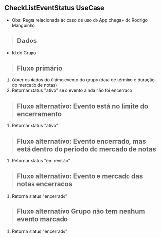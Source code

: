 ## CheckListEventStatus UseCase

- Obs: Regra relacionada ao caso de uso do App chega+ do Rodrigo Manguinho

> ## Dados

- Id do Grupo

> ## Fluxo primário

1. Obter os dados do último evento do grupo (data de término e duração do mercado de notas)
2. Retornar status "ativo" se o evento ainda não foi encerrado

> ## Fluxo alternativo: Evento está no limite do encerramento

1. Retornar status "ativo"

> ## Fluxo alternativo: Evento encerrado, mas está dentro do período do mercado de notas

1. Retornar status "em revisão"

> ## Fluxo alternativo: Evento e mercado das notas encerrados

1. Retorna status "encerrado"

> ## Fluxo alternativo Grupo não tem nenhum evento marcado

1. Retorna status "encerrado"
